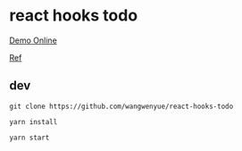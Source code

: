 # react hooks todo

[Demo Online](https://wangwenyue.github.io/react-hooks-todo/)

[Ref](https://medium.com/@shuvohabib/react-hooks-in-action-building-a-todo-app-hint-no-classes-53e0b4028ba5)

## dev

```shell
git clone https://github.com/wangwenyue/react-hooks-todo

yarn install

yarn start
```


